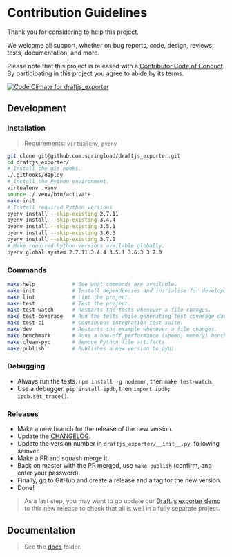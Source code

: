 # Contribution Guidelines

Thank you for considering to help this project.

We welcome all support, whether on bug reports, code, design, reviews, tests, documentation, and more.

Please note that this project is released with a [Contributor Code of Conduct](docs/CODE_OF_CONDUCT.md). By participating in this project you agree to abide by its terms.

[![Code Climate for draftjs_exporter](https://codeclimate.com/github/springload/draftjs_exporter/badges/gpa.svg)](https://codeclimate.com/github/springload/draftjs_exporter)

## Development

### Installation

> Requirements: `virtualenv`, `pyenv`

```sh
git clone git@github.com:springload/draftjs_exporter.git
cd draftjs_exporter/
# Install the git hooks.
./.githooks/deploy
# Install the Python environment.
virtualenv .venv
source ./.venv/bin/activate
make init
# Install required Python versions
pyenv install --skip-existing 2.7.11
pyenv install --skip-existing 3.4.4
pyenv install --skip-existing 3.5.1
pyenv install --skip-existing 3.6.3
pyenv install --skip-existing 3.7.0
# Make required Python versions available globally.
pyenv global system 2.7.11 3.4.4 3.5.1 3.6.3 3.7.0
```

### Commands

```sh
make help            # See what commands are available.
make init            # Install dependencies and initialise for development.
make lint            # Lint the project.
make test            # Test the project.
make test-watch      # Restarts the tests whenever a file changes.
make test-coverage   # Run the tests while generating test coverage data.
make test-ci         # Continuous integration test suite.
make dev             # Restarts the example whenever a file changes.
make benchmark       # Runs a one-off performance (speed, memory) benchmark.
make clean-pyc       # Remove Python file artifacts.
make publish         # Publishes a new version to pypi.
```

### Debugging

* Always run the tests. `npm install -g nodemon`, then `make test-watch`.
* Use a debugger. `pip install ipdb`, then `import ipdb; ipdb.set_trace()`.

### Releases

* Make a new branch for the release of the new version.
* Update the [CHANGELOG](https://github.com/springload/draftjs_exporter/CHANGELOG.md).
* Update the version number in `draftjs_exporter/__init__.py`, following semver.
* Make a PR and squash merge it.
* Back on master with the PR merged, use `make publish` (confirm, and enter your password).
* Finally, go to GitHub and create a release and a tag for the new version.
* Done!

> As a last step, you may want to go update our [Draft.js exporter demo](https://github.com/springload/draftjs_exporter_demo) to this new release to check that all is well in a fully separate project.

## Documentation

> See the [docs](https://github.com/springload/draftjs_exporter/tree/master/docs) folder.

